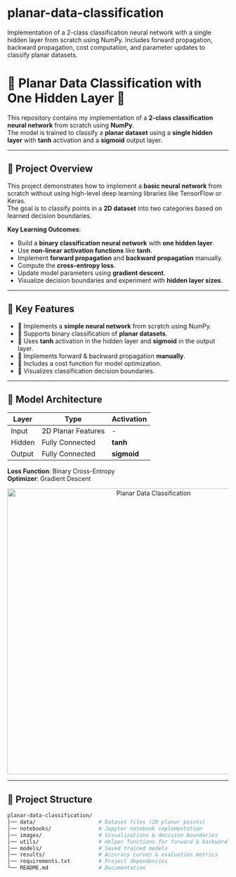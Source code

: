 # planar-data-classification
Implementation of a 2-class classification neural network with a single hidden layer from scratch using NumPy. Includes forward propagation, backward propagation, cost computation, and parameter updates to classify planar datasets.
# 🌿 Planar Data Classification with One Hidden Layer 🧠

This repository contains my implementation of a **2-class classification neural network** from scratch using **NumPy**.  
The model is trained to classify a **planar dataset** using a **single hidden layer** with **tanh** activation and a **sigmoid** output layer.

---

## 🚀 Project Overview
This project demonstrates how to implement a **basic neural network** from scratch without using high-level deep learning libraries like TensorFlow or Keras.  
The goal is to classify points in a **2D dataset** into two categories based on learned decision boundaries.

**Key Learning Outcomes**:
- Build a **binary classification neural network** with **one hidden layer**.
- Use **non-linear activation functions** like **tanh**.
- Implement **forward propagation** and **backward propagation** manually.
- Compute the **cross-entropy loss**.
- Update model parameters using **gradient descent**.
- Visualize decision boundaries and experiment with **hidden layer sizes**.

---

## 📌 Key Features
- 🔹 Implements a **simple neural network** from scratch using NumPy.
- 🔹 Supports binary classification of **planar datasets**.
- 🔹 Uses **tanh** activation in the hidden layer and **sigmoid** in the output layer.
- 🔹 Implements forward & backward propagation **manually**.
- 🔹 Includes a cost function for model optimization.
- 🔹 Visualizes classification decision boundaries.

---

## 🧩 Model Architecture

| Layer | Type              | Activation |
|-------|--------------------|------------|
| Input | 2D Planar Features | -          |
| Hidden | Fully Connected   | **tanh**   |
| Output| Fully Connected    | **sigmoid**|

**Loss Function**: Binary Cross-Entropy  
**Optimizer**: Gradient Descent  

<p align="center">
  <img src="https://i.imgur.com/RLX3cS7.png" alt="Planar Data Classification" width="650"/>
</p>

---

## 📂 Project Structure

```bash
planar-data-classification/
│── data/                    # Dataset files (2D planar points)
│── notebooks/               # Jupyter notebook implementation
│── images/                  # Visualizations & decision boundaries
│── utils/                   # Helper functions for forward & backward propagation
│── models/                  # Saved trained models
│── results/                 # Accuracy curves & evaluation metrics
│── requirements.txt         # Project dependencies
└── README.md                # Documentation
